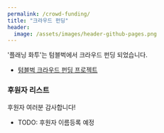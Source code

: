 ```yaml
---
permalink: /crowd-funding/
title: "크라우드 펀딩"
header:
  image: /assets/images/header-github-pages.png
---
```


'플래닝 화투'는 텀블벅에서 크라우드 펀딩 되었습니다.

* [텀블벅 크라우드 펀딩 프로젝트]

### 후원자 리스트

후원자 여러분 감사합니다!

* TODO: 후원자 이름등록 예정


[텀블벅 크라우드 펀딩 프로젝트]: https://tumblbug.com/scrum-master
